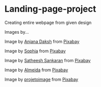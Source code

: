 # Landing-page-project

Creating entire webpage from given design


Images by...

Image by <a href="https://pixabay.com/users/anjanadaksh-24343623/?utm_source=link-attribution&amp;utm_medium=referral&amp;utm_campaign=image&amp;utm_content=7422577">Anjana Daksh</a> from <a href="https://pixabay.com//?utm_source=link-attribution&amp;utm_medium=referral&amp;utm_campaign=image&amp;utm_content=7422577">Pixabay</a>


Image by <a href="https://pixabay.com/users/zazufiane-17273869/?utm_source=link-attribution&amp;utm_medium=referral&amp;utm_campaign=image&amp;utm_content=7361604">Sophia</a> from <a href="https://pixabay.com//?utm_source=link-attribution&amp;utm_medium=referral&amp;utm_campaign=image&amp;utm_content=7361604">Pixabay</a>

Image by <a href="https://pixabay.com/users/satheeshsankaran-11196627/?utm_source=link-attribution&amp;utm_medium=referral&amp;utm_campaign=image&amp;utm_content=7258997">Satheesh Sankaran</a> from <a href="https://pixabay.com//?utm_source=link-attribution&amp;utm_medium=referral&amp;utm_campaign=image&amp;utm_content=7258997">Pixabay</a>

Image by <a href="https://pixabay.com/users/aalmeidah-4277022/?utm_source=link-attribution&amp;utm_medium=referral&amp;utm_campaign=image&amp;utm_content=6260668">Almeida</a> from <a href="https://pixabay.com//?utm_source=link-attribution&amp;utm_medium=referral&amp;utm_campaign=image&amp;utm_content=6260668">Pixabay</a>

Image by <a href="https://pixabay.com/users/projetoimage-23587046/?utm_source=link-attribution&amp;utm_medium=referral&amp;utm_campaign=image&amp;utm_content=7001410">projetoimage</a> from <a href="https://pixabay.com//?utm_source=link-attribution&amp;utm_medium=referral&amp;utm_campaign=image&amp;utm_content=7001410">Pixabay</a>

